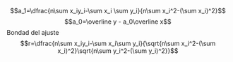 $$a_1=\dfrac{n\sum x_iy_i-\sum x_i \sum y_i}{n\sum x_i^2-(\sum x_i)^2}$$
$$a_0=\overline y - a_0\overline x$$
Bondad del ajuste
$$r=\dfrac{n\sum x_iy_i-\sum x_i\sum y_i}{\sqrt{n\sum x_i^2-(\sum x_i)^2}\sqrt{n\sum y_i^2-(\sum y_i)^2}}$$